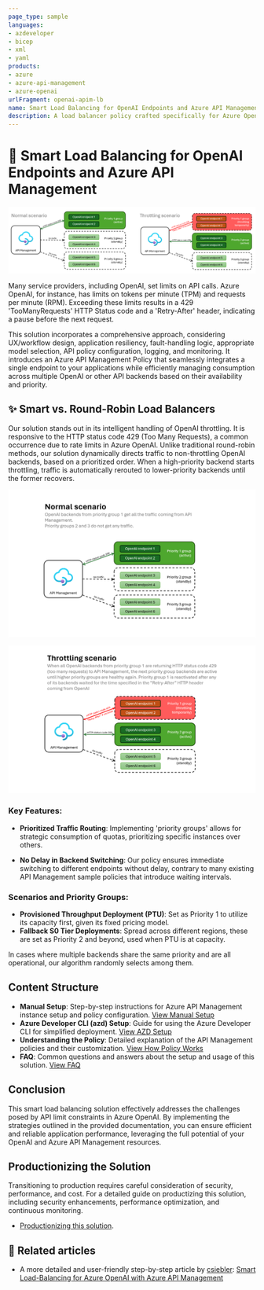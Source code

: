 ```yaml
---
page_type: sample
languages:
- azdeveloper
- bicep
- xml
- yaml
products:
- azure
- azure-api-management	
- azure-openai
urlFragment: openai-apim-lb
name: Smart Load Balancing for OpenAI Endpoints and Azure API Management
description: A load balancer policy crafted specifically for Azure OpenAI.
---
```

<!-- YAML front-matter schema: https://review.learn.microsoft.com/en-us/help/contribute/samples/process/onboarding?branch=main#supported-metadata-fields-for-readmemd -->

# :rocket: Smart Load Balancing for OpenAI Endpoints and Azure API Management

![Smart APIM load balancing](./images/intro-loadbalance.png)

Many service providers, including OpenAI, set limits on API calls. Azure OpenAI, for instance, has limits on tokens per minute (TPM) and requests per minute (RPM). Exceeding these limits results in a 429 'TooManyRequests' HTTP Status code and a 'Retry-After' header, indicating a pause before the next request.

This solution incorporates a comprehensive approach, considering UX/workflow design, application resiliency, fault-handling logic, appropriate model selection, API policy configuration, logging, and monitoring. It introduces an Azure API Management Policy that seamlessly integrates a single endpoint to your applications while efficiently managing consumption across multiple OpenAI or other API backends based on their availability and priority.

## :sparkles: Smart vs. Round-Robin Load Balancers

Our solution stands out in its intelligent handling of OpenAI throttling. It is responsive to the HTTP status code 429 (Too Many Requests), a common occurrence due to rate limits in Azure OpenAI. Unlike traditional round-robin methods, our solution dynamically directs traffic to non-throttling OpenAI backends, based on a prioritized order. When a high-priority backend starts throttling, traffic is automatically rerouted to lower-priority backends until the former recovers.

![Active mode](/images/apim-loadbalancing-active.png)

![Throttling](/images/apim-loadbalancing-throttling.png)

### Key Features:

- **Prioritized Traffic Routing**: Implementing 'priority groups' allows for strategic consumption of quotas, prioritizing specific instances over others.

- **No Delay in Backend Switching**: Our policy ensures immediate switching to different endpoints without delay, contrary to many existing API Management sample policies that introduce waiting intervals.

### Scenarios and Priority Groups:

- **Provisioned Throughput Deployment (PTU)**: Set as Priority 1 to utilize its capacity first, given its fixed pricing model.
- **Fallback S0 Tier Deployments**: Spread across different regions, these are set as Priority 2 and beyond, used when PTU is at capacity.

In cases where multiple backends share the same priority and are all operational, our algorithm randomly selects among them.

## Content Structure

- **Manual Setup**: Step-by-step instructions for Azure API Management instance setup and policy configuration. [View Manual Setup](/docs/manual-setup.md)
- **Azure Developer CLI (azd) Setup**: Guide for using the Azure Developer CLI for simplified deployment. [View AZD Setup](/docs/azd-setup.md)
- **Understanding the Policy**: Detailed explanation of the API Management policies and their customization. [View How Policy Works](/docs/how-the-policy-works.md)
- **FAQ**: Common questions and answers about the setup and usage of this solution. [View FAQ](/docs/faq.md)

## Conclusion

This smart load balancing solution effectively addresses the challenges posed by API limit constraints in Azure OpenAI. By implementing the strategies outlined in the provided documentation, you can ensure efficient and reliable application performance, leveraging the full potential of your OpenAI and Azure API Management resources.


## Productionizing the Solution

Transitioning to production requires careful consideration of security, performance, and cost. For a detailed guide on productizing this solution, including security enhancements, performance optimization, and continuous monitoring.
- [Productionizing this solution](/docs/productionizing.md).


## :link: Related articles
- A more detailed and user-friendly step-by-step article by [csiebler](https://github.com/csiebler): [Smart Load-Balancing for Azure OpenAI with Azure API Management](https://clemenssiebler.com/posts/smart-loadbalancing-for-azure-openai-with-api-management/)
